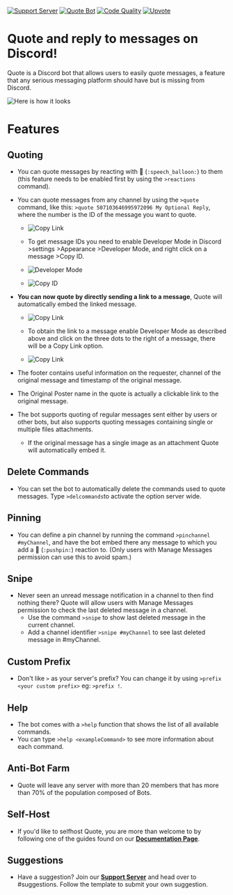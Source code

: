 [![Support Server](https://discordapp.com/api/guilds/418455732741079040/widget.png?style=shield)](https://discord.gg/sbySHxA)
[![Quote Bot](https://discordbots.org/api/widget/status/447176783704489985.svg)](https://discordbots.org/bot/447176783704489985)
[![Code Quality](https://api.codacy.com/project/badge/Grade/81a0a0e33ddd4a32882fe57ebb5d60a1)](https://app.codacy.com/app/aki-jp/Quote?utm_source=github.com&utm_medium=referral&utm_content=Deivedux/Quote&utm_campaign=Badge_Grade_Dashboard)
[![Upvote](https://aki-toga.tk/css/support.png)](https://discordbots.org/bot/447176783704489985/vote)

# Quote and reply to messages on Discord!
Quote is a Discord bot that allows users to easily quote messages, a feature that any serious messaging platform should have but is missing from Discord.

![Here is how it looks](https://cdn.discordapp.com/attachments/154295458531901441/526119544947736595/unknown.png)

# Features

## Quoting 


* You can quote messages by reacting with 💬 (`:speech_balloon:`) to them (this feature needs to be enabled first by using the `>reactions` command).


* You can quote messages from any channel by using the `>quote` command, like this: `>quote 507103646995972096 My Optional Reply`, where the number is the ID of the message you want to quote.


  * ![Copy Link](https://cdn.discordapp.com/attachments/347329036084707330/528281615911223296/unknown.png)
  

  * To get message IDs you need to enable Developer Mode in Discord >settings >Appearance >Developer Mode, and right click on a message >Copy ID.
  
  * ![Developer Mode](https://cdn.discordapp.com/attachments/154295458531901441/526118407071072281/unknown.png)

  * ![Copy ID](https://cdn.discordapp.com/attachments/154295458531901441/526118743550722049/unknown.png)
  
  
  

* **You can now quote by directly sending a link to a message**, Quote will automatically embed the linked message.

  * ![Copy Link](https://cdn.discordapp.com/attachments/347329036084707330/528282464142229504/unknown.png)

  * To obtain the link to a message enable Developer Mode as described above and click on the three dots to the right of a message, there will be a Copy Link option.

  * ![Copy Link](https://cdn.discordapp.com/attachments/154295458531901441/526117532248047626/unknown.png)
  
  


* The footer contains useful information on the requester, channel of the original message and timestamp of the original message.



* The Original Poster name in the quote is actually a clickable link to the original message.



* The bot supports quoting of regular messages sent either by users or other bots, but also supports quoting messages containing single or multiple files attachments.

  * If the original message has a single image as an attachment Quote will automatically embed it.



## Delete Commands
* You can set the bot to automatically delete the commands used to quote messages. Type `>delcommands`to activate the option server wide.



## Pinning
* You can define a pin channel by running the command `>pinchannel #myChannel`, and have the bot embed there any message to which you add a 📌 (`:pushpin:`) reaction to. (Only users with Manage Messages permission can use this to avoid spam.)



## Snipe
* Never seen an unread message notification in a channel to then find nothing there? Quote will allow users with Manage Messages permission to check the last deleted message in a channel.
  * Use the command `>snipe` to show last deleted message in the current channel.
  * Add a channel identifier `>snipe #myChannel` to see last deleted message in #myChannel.



## Custom Prefix
* Don't like `>` as your server's prefix? You can change it by using `>prefix <your custom prefix>` eg: `>prefix !`.



## Help
* The bot comes with a `>help` function that shows the list of all available commands. 
* You can type `>help <exampleCommand>` to see more information about each command. 

##  Anti-Bot Farm
* Quote will leave any server with more than 20 members that has more than 70% of the population composed of Bots.



## Self-Host
* If you'd like to selfhost Quote, you are more than welcome to by following one of the guides found on our [**Documentation Page**](https://quote.readthedocs.io/en/latest/).



## Suggestions
* Have a suggestion? Join our [**Support Server**](https://discord.gg/sbySHxA) and head over to #suggestions. Follow the template to submit your own suggestion.


